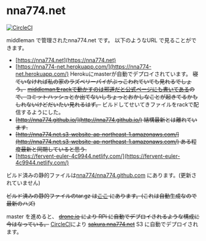 # nna774.net

[![CircleCI](https://circleci.com/gh/nna774/nna774.net/tree/master.svg?style=svg)](https://circleci.com/gh/nna774/nna774.net/tree/master)

middleman で管理されたnna774.net です。
以下のようなURL で見ることができます。

* [https://nna774.net](https://nna774.net)
* [https://nna774-net.herokuapp.com/](https://nna774-net.herokuapp.com/) Herokuにmasterが自動でデプロイされています。 ~~寝ていなければ私の家のラズベリーパイがぶっこわれていても見れるでしょう。~~ ~~[middlemanをrackで動かすのは邪道だと公式ページにも書いてある](https://middlemanapp.com/jp/basics/start_new_site/#config-ru)ので、コミットハッシュとか出てないしちょっとおかしなことが起きてるかもしれないけどだいたい見れるはず。~~ ビルドしてせいてきファイルをrackで配信するようにした。
* ~~[http://nna774.github.io/](http://nna774.github.io/) 結構最新とは離れています.~~
* ~~[http://nna774.net.s3-website-ap-northeast-1.amazonaws.com/](http://nna774.net.s3-website-ap-northeast-1.amazonaws.com/) ある程度最新と同期していると思う.~~
* [https://fervent-euler-4c9944.netlify.com/](https://fervent-euler-4c9944.netlify.com/)

ビルド済みの静的ファイルは[nna774/nna774.github.com](https://github.com/nna774/nna774.github.com) にあります。(更新されていません)

~~ビルド済みの静的ファイルのtar.gz は[ここ](https://drone.io/github.com/nna774/nna774.net/files/nna774.net.tar.gz) にあります。(これは自動生成なので最新のハズ)~~

master を進めると、 ~~[drone.io](https://drone.io) により RPi に自動でデプロイされるような構成に今はなっている。~~ [CircleCI](https://circleci.com/)により ~~[sakura.nna774.net](https://sakura.nna774.net)~~ S3 に自動でデプロイされます。
